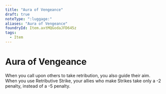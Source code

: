 ```yaml
---
title: "Aura of Vengeance"
draft: true
noteType: ":luggage:"
aliases: "Aura of Vengeance"
foundryId: Item.axtMQGodaJFD645z
tags:
  - Item
---
```


# Aura of Vengeance

When you call upon others to take retribution, you also guide their aim. When you use Retributive Strike, your allies who make Strikes take only a -2 penalty, instead of a -5 penalty.
